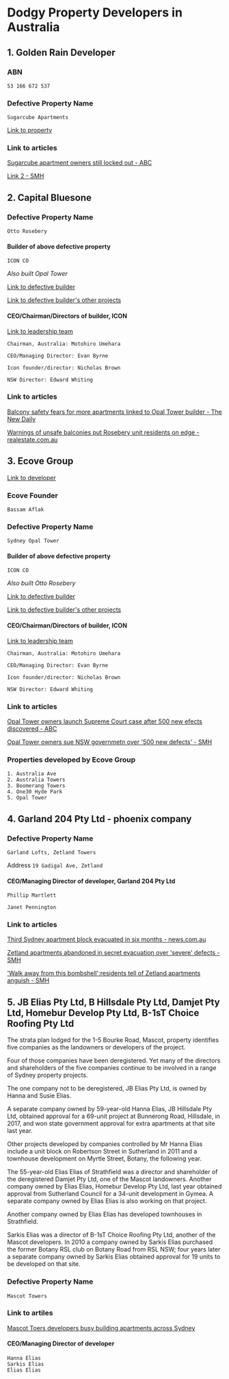 # Dodgy Property Developers in Australia

## 1. Golden Rain Developer

### ABN

```
53 166 672 537
```

### Defective Property Name

```
Sugarcube Apartments
```

[Link to property](http://www.sugarcubehoneycomb.com.au/)

### Link to articles

[Sugarcube apartment owners still locked out - ABC](https://www.abc.net.au/news/2019-09-05/sugarcube-apartment-sydney-owners-still-locked-out/11477478)

[Link 2 - SMH](https://www.smh.com.au/national/nsw/what-sane-person-would-wait-five-years-hope-for-unit-owners-after-toxin-delay-20200513-p54sml.html)

## 2. Capital Bluesone

### Defective Property Name

```
Otto Rosebery
```

#### Builder of above defective property

```
ICON CO
```

*Also built Opal Tower*

[Link to defective builder](https://icon.co/)

[Link to defective builder's other projects](https://icon.co/projects)

#### CEO/Chairman/Directors of builder, ICON

[Link to leadership team](https://icon.co/company-profile/leadership/)

```
Chairman, Australia: Motohiro Umehara

CEO/Managing Director: Evan Byrne

Icon founder/director: Nicholas Brown

NSW Director: Edward Whiting
```

### Link to articles

[Balcony safety fears for more apartments linked to Opal Tower builder - The New Daily](https://thenewdaily.com.au/finance/property/2019/10/08/otto-apartments-balconies/)

[Warnings of unsafe balconies put Rosebery unit residents on edge - realestate.com.au](https://www.realestate.com.au/news/warnings-of-unsafe-balconies-put-rosebery-unit-residents-on-edge/)

## 3. Ecove Group

[Link to developer](http://www.ecove.com.au/)

### Ecove Founder
```
Bassam Aflak
```

### Defective Property Name

```
Sydney Opal Tower
```

#### Builder of above defective property

```
ICON CO
```
*Also built Otto Rosebery*

[Link to defective builder](https://icon.co/)

[Link to defective builder's other projects](https://icon.co/projects)

#### CEO/Chairman/Directors of builder, ICON

[Link to leadership team](https://icon.co/company-profile/leadership/)

```
Chairman, Australia: Motohiro Umehara

CEO/Managing Director: Evan Byrne

Icon founder/director: Nicholas Brown

NSW Director: Edward Whiting
```


### Link to articles

[Opal Tower owners launch Supreme Court case after 500 new efects discovered - ABC](https://www.abc.net.au/news/2020-06-29/opal-tower-owners-launch-supreme-court-case-over-new-defects/12402444)

[Opal Tower owners sue NSW governmetn over '500 new defects' - SMH](https://www.smh.com.au/national/nsw/opal-tower-owners-sue-nsw-government-over-500-new-defects-20200629-p5578w.html)

### Properties developed by Ecove Group

```
1. Australia Ave
2. Australia Towers
3. Boomerang Towers
4. One30 Hyde Park
5. Opal Tower
```

## 4. Garland 204 Pty Ltd - phoenix company

### Defective Property Name

```
Garland Lofts, Zetland Towers

```

Address `19 Gadigal Ave, Zetland`

#### CEO/Managing Director of developer, Garland 204 Pty Ltd

```
Phillip Martlett

Janet Pennington
```

### Link to articles

[Third Sydney apartment block evacuated in six months - news.com.au](https://www.news.com.au/national/nsw-act/news/third-sydney-apartment-block-evacuated-in-six-months/news-story/443fd87b973d4b380eaac8bcda9a04b2)

[Zetland apartments abandoned in secret evacuation over 'severe' defects - SMH](https://www.smh.com.au/national/zetland-apartments-abandoned-in-secret-evacuation-over-severe-defects-20190709-p525lk.html)

['Walk away from this bombshell':residents tell of Zetland apartments anguish - SMH](https://www.smh.com.au/national/walk-away-from-this-bombshell-residents-tell-of-zetland-apartments-anguish-20190710-p5260v.html)

## 5. JB Elias Pty Ltd, B Hillsdale Pty Ltd, Damjet Pty Ltd, Homebur Develop Pty Ltd, B-1sT Choice Roofing Pty Ltd

The strata plan lodged for the 1-5 Bourke Road, Mascot, property identifies five companies as the landowners or developers of the project.

Four of those companies have been deregistered. Yet many of the directors and shareholders of the five companies continue to be involved in a range of Sydney property projects.

The one company not to be deregistered, JB Elias Pty Ltd, is owned by Hanna and Susie Elias.

A separate company owned by 59-year-old Hanna Elias, JB Hillsdale Pty Ltd, obtained approval for a 69-unit project at Bunnerong Road, Hillsdale, in 2017, and won state government approval for extra apartments at that site last year.

Other projects developed by companies controlled by Mr Hanna Elias include a unit block on Robertson Street in Sutherland in 2011 and a townhouse development on Myrtle Street, Botany, the following year.

The 55-year-old Elias Elias of Strathfield was a director and shareholder of the deregistered Damjet Pty Ltd, one of the Mascot landowners. Another company owned by Elias Elias, Homebur Develop Pty Ltd, last year obtained approval from Sutherland Council for a 34-unit development in Gymea. A separate company owned by Elias Elias is also working on that project.

Another company owned by Elias Elias has developed townhouses in Strathfield.

Sarkis Elias was a director of B-1sT Choice Roofing Pty Ltd, another of the Mascot developers. In 2010 a company owned by Sarkis Elias purchased the former Botany RSL club on Botany Road from RSL NSW; four years later a separate company owned by Sarkis Elias obtained approval for 19 units to be developed on that site.

### Defective Property Name

```
Mascot Towers
```

### Link to artiles

[Mascot Toers developers busy building apartments across Sydney](https://www.smh.com.au/national/nsw/mascot-towers-developers-busy-building-apartments-across-sydney-20190625-p5217s.html)

#### CEO/Managing Director of developer

```
Hanna Elias
Sarkis Elias
Elias Elias
```